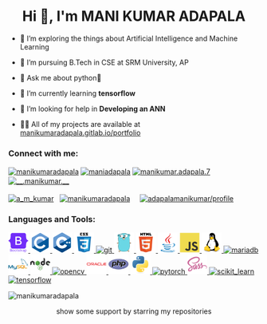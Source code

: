 <h1 align="center">Hi 👋, I'm MANI KUMAR ADAPALA</h1>


- 📝 I’m exploring the things about Artificial Intelligence and Machine Learning

- 📖 I’m pursuing B.Tech in CSE at SRM University, AP

- 💬 Ask me about python🐍

- 🌱 I’m currently learning **tensorflow**

- 🤝 I’m looking for help in **Developing an ANN**

- 👨‍💻 All of my projects are available at [manikumaradapala.gitlab.io/portfolio](https://manikumaradapala.gitlab.io/portfolio/)

<h3 align="left">Connect with me:</h3>
<p align="left">
<a href="https://www.linkedin.com/in/manikumaradapala/" target="_blank"><img align="center" src="https://img.shields.io/badge/LinkedIn-0077B5?style=for-the-badge&logo=linkedin&logoColor=white" alt="manikumaradapala" height="30" width="100" /></a>
<a href="https://kaggle.com/maniadapala" target="_blank"><img align="center" src="https://img.shields.io/badge/k-Kaggle-blue" alt="maniadapala" height="30" width="100" /></a>
<a href="https://fb.com/manikumar.adapala.7" target="_blank"><img align="center" src="https://img.shields.io/badge/Facebook-1877F2?style=for-the-badge&logo=facebook&logoColor=white" alt="manikumar.adapala.7" height="30" width="100" /></a>
<a href="https://instagram.com/__.manikumar.__" target="_blank"><img align="center" src="https://img.shields.io/badge/Instagram-E4405F?style=for-the-badge&logo=instagram&logoColor=white" alt="__.manikumar.__" height="30" width="100" /></a> <br> <br>
<a href="https://www.codechef.com/users/a_m_kumar" target="_blank"><img align="center" src="https://media-exp1.licdn.com/dms/image/C4E0BAQHa1qrCZeWuFg/company-logo_200_200/0/1608567563220?e=2159024400&v=beta&t=cVgrn3CPIe2IuiARGTie_8S040Uz6y5nGieNbNTgUqw" alt="a_m_kumar" height="100" width="100" /></a> &nbsp;
<a href="https://www.hackerrank.com/manikumaradapala" target="_blank"><img align="center" src="https://pathrise-website-guide-wp.s3.us-west-1.amazonaws.com/guides/wp-content/uploads/2019/05/22174532/hackerrank-logo.jpg" alt="manikumaradapala" height="100" width="110" /></a> &nbsp; &nbsp;
<a href="https://auth.geeksforgeeks.org/user/adapalamanikumar/profile" target="_blank"><img align="center" src="https://cdn.cybrhome.com/media/website/live/icon/icon_geeksforgeeks.com.jpg" alt="adapalamanikumar/profile" height="100" width="100" /></a>
</p>

<h3 align="left">Languages and Tools:</h3>
<p align="left"> <a href="https://getbootstrap.com" target="_blank"> <img src="https://raw.githubusercontent.com/devicons/devicon/master/icons/bootstrap/bootstrap-plain-wordmark.svg" alt="bootstrap" width="40" height="40"/> </a> <a href="https://www.cprogramming.com/" target="_blank"> <img src="https://raw.githubusercontent.com/devicons/devicon/master/icons/c/c-original.svg" alt="c" width="40" height="40"/> </a> <a href="https://www.w3schools.com/cpp/" target="_blank"> <img src="https://raw.githubusercontent.com/devicons/devicon/master/icons/cplusplus/cplusplus-original.svg" alt="cplusplus" width="40" height="40"/> </a> <a href="https://www.w3schools.com/css/" target="_blank"> <img src="https://raw.githubusercontent.com/devicons/devicon/master/icons/css3/css3-original-wordmark.svg" alt="css3" width="40" height="40"/> </a> <a href="https://git-scm.com/" target="_blank"> <img src="https://www.vectorlogo.zone/logos/git-scm/git-scm-icon.svg" alt="git" width="40" height="40"/> </a> <a href="https://golang.org" target="_blank"> <img src="https://raw.githubusercontent.com/devicons/devicon/master/icons/go/go-original.svg" alt="go" width="40" height="40"/> </a> <a href="https://www.w3.org/html/" target="_blank"> <img src="https://raw.githubusercontent.com/devicons/devicon/master/icons/html5/html5-original-wordmark.svg" alt="html5" width="40" height="40"/> </a> <a href="https://www.java.com" target="_blank"> <img src="https://raw.githubusercontent.com/devicons/devicon/master/icons/java/java-original.svg" alt="java" width="40" height="40"/> </a> <a href="https://developer.mozilla.org/en-US/docs/Web/JavaScript" target="_blank"> <img src="https://raw.githubusercontent.com/devicons/devicon/master/icons/javascript/javascript-original.svg" alt="javascript" width="40" height="40"/> </a> <a href="https://www.linux.org/" target="_blank"> <img src="https://raw.githubusercontent.com/devicons/devicon/master/icons/linux/linux-original.svg" alt="linux" width="40" height="40"/> </a> <a href="https://mariadb.org/" target="_blank"> <img src="https://www.vectorlogo.zone/logos/mariadb/mariadb-icon.svg" alt="mariadb" width="40" height="40"/> </a> <a href="https://www.mysql.com/" target="_blank"> <img src="https://raw.githubusercontent.com/devicons/devicon/master/icons/mysql/mysql-original-wordmark.svg" alt="mysql" width="40" height="40"/> </a> <a href="https://nodejs.org" target="_blank"> <img src="https://raw.githubusercontent.com/devicons/devicon/master/icons/nodejs/nodejs-original-wordmark.svg" alt="nodejs" width="40" height="40"/> </a> <a href="https://opencv.org/" target="_blank"> <img src="https://www.vectorlogo.zone/logos/opencv/opencv-icon.svg" alt="opencv" width="40" height="40"/> </a> <a href="https://www.oracle.com/" target="_blank"> <img src="https://raw.githubusercontent.com/devicons/devicon/master/icons/oracle/oracle-original.svg" alt="oracle" width="40" height="40"/> </a> <a href="https://www.php.net" target="_blank"> <img src="https://raw.githubusercontent.com/devicons/devicon/master/icons/php/php-original.svg" alt="php" width="40" height="40"/> </a> <a href="https://www.python.org" target="_blank"> <img src="https://raw.githubusercontent.com/devicons/devicon/master/icons/python/python-original.svg" alt="python" width="40" height="40"/> </a> <a href="https://pytorch.org/" target="_blank"> <img src="https://www.vectorlogo.zone/logos/pytorch/pytorch-icon.svg" alt="pytorch" width="40" height="40"/> </a> <a href="https://sass-lang.com" target="_blank"> <img src="https://raw.githubusercontent.com/devicons/devicon/master/icons/sass/sass-original.svg" alt="sass" width="40" height="40"/> </a> <a href="https://scikit-learn.org/" target="_blank"> <img src="https://upload.wikimedia.org/wikipedia/commons/0/05/Scikit_learn_logo_small.svg" alt="scikit_learn" width="40" height="40"/> </a> <a href="https://www.tensorflow.org" target="_blank"> <img src="https://www.vectorlogo.zone/logos/tensorflow/tensorflow-icon.svg" alt="tensorflow" width="40" height="40"/> </a> </p>

<p><img align="center" src="https://github-readme-stats.vercel.app/api/top-langs?username=manikumaradapala&show_icons=true&locale=en&layout=compact&theme=dark" alt="manikumaradapala" /></p>

<!-- <p>&nbsp;<img align="center" src="https://github-readme-stats.vercel.app/api?username=manikumaradapala&show_icons=true&locale=en&theme=dark" alt="manikumaradapala" /></p> -->
<p align="center">show some support by starring my repositories</p>
<!-- <p align="center"> <img src="https://komarev.com/ghpvc/?username=manikumaradapala&label=Profile%20views&color=0e75b6&style=flat" alt="manikumaradapala" /> </p> -->
